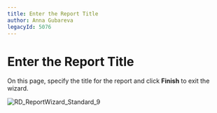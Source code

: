 ```yaml
---
title: Enter the Report Title
author: Anna Gubareva
legacyId: 5076
---
```

# Enter the Report Title
On this page, specify the title for the report and click **Finish** to exit the wizard.

![RD_ReportWizard_Standard_9](../../../../../images/img8327.png)